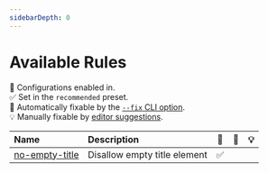 ```yaml
---
sidebarDepth: 0
---
```


# Available Rules

💼 Configurations enabled in.\
✅ Set in the `recommended` preset.\
🔧 Automatically fixable by the [`--fix` CLI option](https://eslint.org/docs/user-guide/command-line-interface#--fix).\
💡 Manually fixable by [editor suggestions](https://eslint.org/docs/developer-guide/working-with-rules#providing-suggestions).

| Name                                    | Description                  | 💼  | 🔧  | 💡  |
| :-------------------------------------- | :--------------------------- | :-: | :-: | :-: |
| [no-empty-title](/rules/no-empty-title) | Disallow empty title element | ✅  |     |     |
